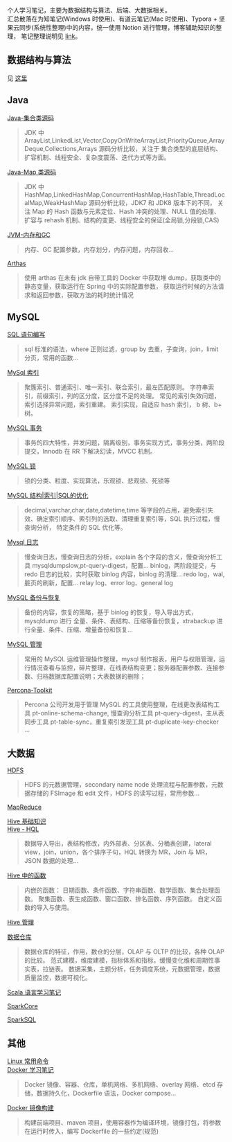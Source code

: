 个人学习笔记，主要为数据结构与算法、后端、大数据相关。  
汇总散落在为知笔记(Windows 时使用)、有道云笔记(Mac 时使用)、Typora + 坚果云同步(系统性整理)中的内容，统一使用 Notion 进行管理，博客辅助知识的整理， 笔记整理说明见 [link](https://www.notion.so/janhen/a7cba23355f648a89ebd455f4f985cd9)。

## 数据结构与算法
见 [这里](https://github.com/Janhen/dsal)

## Java
[Java-集合类源码](https://www.notion.so/janhen/Java-13de9f29afb34f34bab5ae9e604eae77)  
> JDK 中 ArrayList,LinkedList,Vector,CopyOnWriteArrayList,PriorityQueue,ArrayDeque,Collections,Arrays 源码分析比较，关注于
> 集合类型的底层结构、扩容机制、线程安全、复杂度震荡、迭代方式等方面。

[Java-Map 类源码](https://www.notion.so/janhen/Java-Map-fe72eca8c00c49a39111d38dddefd92c)  
> JDK 中 HashMap,LinkedHashMap,ConcurrentHashMap,HashTable,ThreadLocalMap,WeakHashMap 源码分析比较，JDK7 和 JDK8 版本下的不同，
> 关注 Map 的 Hash 函数与元素定位、Hash 冲突的处理、NULL 值的处理、扩容与 rehash 机制、结构的变更、线程安全的保证(全局锁,分段锁,CAS)

[JVM-内存和GC](https://www.notion.so/janhen/JVM-GC-a5644802b46b4d34bdf95af864a16059)  
> 内存、GC 配置参数，内存划分，内存问题，内存回收...

[Arthas](https://www.notion.so/janhen/Arthas-1874b06e2d2b45b0a9ed9412ca1ddeb1)  
> 使用 arthas 在未有 jdk 自带工具的 Docker 中获取堆 dump，获取类中的静态变量，获取运行在 Spring 中的实际配置参数，
> 获取运行时候的方法请求和返回参数，获取方法的耗时统计情况

## MySQL
[SQL 语句编写](https://www.notion.so/janhen/SQL-af130cfc54d3463ab5bd08b77d51c12d)  
> sql 标准的语法，where 正则过滤，group by 去重，子查询，join，limit 分页，常用的函数...

[MySql 索引](https://www.notion.so/janhen/MySql-f1dd30907e1d45da92351a121a441446)   
> 聚簇索引、普通索引、唯一索引、联合索引，最左匹配原则。
> 字符串索引，前缀索引，列的区分度，区分度不足的处理。
> 常见的索引失效问题，索引选择异常问题，索引重建。
> 索引实现，自适应 hash 索引， b 树、b+ 树。

[MySQL 事务](https://www.notion.so/janhen/MySQL-1cc42fe5d18549d1a72a2dab6226342c)
> 事务的四大特性，并发问题，隔离级别，事务实现方式，事务分类，两阶段提交，Innodb 在 RR 下解决幻读，MVCC 机制。

[MySQL 锁](https://www.notion.so/janhen/MySQL-41e378ebba7349c5b3d9c18c1f505b62)
> 锁的分类、粒度、实现算法，乐观锁、悲观锁、死锁等

[MySQL 结构|索引|SQL的优化](https://www.notion.so/janhen/MySQL-SQL-678d9fce85cf4528b3e79b64e1ae8b6b)
> decimal,varchar,char,date,datetime,time 等字段的占用，避免索引失效、确定索引顺序、索引列的选取、清理重复索引等，SQL 执行过程，慢查询分析，
> 特定条件的 SQL 优化等。

[Mysql 日志](https://www.notionhttps://www.notion.so/janhen/MySQL-SQL-678d9fce85cf4528b3e79b64e1ae8b6b.so/janhen/Mysql-1f6ef9a1d4ad451db0066ed7af74cb01)  
> 慢查询日志，慢查询日志的分析，explain 各个字段的含义，慢查询分析工具 mysqldumpslow,pt-query-digest，配置...
> binlog，两阶段提交，与 redo 日志的比较，实时获取 binlog 内容，binlog 的清理...
> redo log，wal, 脏页的刷新，配置...
> relay log、error log、general log

[MySQL 备份与恢复](https://www.notion.so/janhen/MySQL-7fae8af4ddf149f1bfaa558f430c28d7)  
> 备份的内容，恢复的策略，基于 binlog 的恢复，导入导出方式，mysqldump 进行 全量、条件、表结构、压缩等备份恢复，xtrabackup 进行全量、条件、压缩、增量备份和恢复...

[MySQL 管理](https://www.notion.so/janhen/MySQL-d8fe7b26db344cb6b60a5d34ac8b2f91)
> 常用的 MySQL 运维管理操作整理，mysql 制作报表，用户与权限管理，运行情况查看与监控，碎片整理，在线表结构变更；服务器配置参数、连接参数、归档数据库配置说明；大表数据的删除；

[Percona-Toolkit](https://www.notion.so/janhen/Percona-Toolkit-e9ea157626d24777babdaacf2babd301)  
> Percona 公司开发用于管理 MySQL 的工具使用整理，在线更改表结构工具 pt-online-schema-change, 慢查询分析工具 pt-query-digest，主从表同步工具 
> pt-table-sync，重复索引发现工具 pt-duplicate-key-checker ...

## 大数据
[HDFS](https://www.notion.so/janhen/Hadoop-HDFS-e34843132aff4d839f9ace7d3e33c53c)  
> HDFS 的元数据管理，secondary name node 处理流程与配置参数，元数据存储的 FSImage 和 edit 文件，HDFS 的读写过程，常用参数...

[MapReduce](https://www.notion.so/janhen/Hadoop-MapReduce-335e290ddadf495b9c87145ca205c07d)
  
[Hive 基础知识](https://www.notion.so/janhen/Hive-48d40c2239fc44568abc8dd340324d0f)  
[Hive - HQL](https://www.notion.so/janhen/Hive-HQL-a2e5e48a5e7743378c07c610e504ae21)  
> 数据导入导出，表结构修改，内外部表、分区表、分桶表创建，lateral view，join，union，各个排序子句，HQL 转换为 MR，Join 与 MR，JSON 数据的处理...

[Hive 中的函数](https://www.notion.so/janhen/Hive-07129ed27e8845c2b7ec7af785eea19f)  
> 内嵌的函数： 日期函数、条件函数、字符串函数、数学函数、集合处理函数。
> 聚集函数、表生成函数、窗口函数、排名函数、序列函数。
> 自定义函数的导入与使用。

[Hive 管理](https://www.notion.so/janhen/Hive-5106f099c6494252a24040383b09641b)  

[数据仓库](https://www.notion.so/janhen/9e989680fb0246b9b09cd799f5e9a5fc)  
> 数据仓库的特征，作用，数仓的分层，OLAP 与 OLTP 的比较，各种 OLAP 的比较。
> 范式建模，维度建模，指标体系和指标，缓慢变化维和周期性事实表，拉链表。
> 数据采集，主题分析，任务调度系统，元数据管理，数据质量监控，数据可视化。

[Scala 语言学习笔记](https://www.notion.so/janhen/Scala-e42fbae5e80b41fd9e9979c8cbce229b)  

[SparkCore](https://www.notion.so/janhen/SparkCore-54457ccfa35045288bb3b3689c931f68)  

[SparkSQL](https://www.notion.so/janhen/SparkSQL-5db6b2b73e474e7bbc1314f5a32ba830)  

## 其他
[Linux 常用命令](https://www.notion.so/janhen/Linux-7993a60a6636411484c0832795383d2e)  
[Docker 学习笔记](https://www.notion.so/janhen/Docker-22568256c6894b879f587ca34358af39)
> Docker 镜像、容器、仓库，单机网络、多机网络、overlay 网络、etcd 存储，数据持久化，Dockerfile 语法，Docker compose...  

[Docker 镜像构建](https://www.notion.so/janhen/Docker-b6d1d65453934331933244d8c9504d2e)  
> 构建前端项目、maven 项目，使用容器作为编译环境，镜像打包，将参数在运行时传入，编写 Dockerfile 的一些约定(规范)
